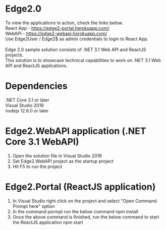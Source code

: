 # Edge2.0
To view the applications in action, check the links below.<br/>
React App - https://edge2-portal.herokuapp.com/<br/>
WebAPI - https://edge2-webapi.herokuapp.com/<br/>
Use Edge2User / Edge2$ as admin credentials to login to React App.<br/><br/>
Edge 2.0 sample solution consists of .NET 3.1 Web API and ReactJS projects.<br/>
This solution is to showcase technical capabilities to work on .NET 3.1 Web API and ReactJS applications.

# Dependencies
.NET Core 3.1 or later<br/>
Visual Studio 2019<br/>
nodejs 12.6.0 or later

# Edge2.WebAPI application (.NET Core 3.1 WebAPI)
1) Open the solution file in Visual Studio 2019
2) Set Edge2.WebAPI project as the startup project
3) Hit F5 to run the project

# Edge2.Portal (ReactJS application)
1) In Visual Studio right click on the project and select "Open Command Prompt here" option
2) In the command pormpt run the below command
   npm install
3) Once the above command is finished, run the below command to start the ReactJS application
   npm start
